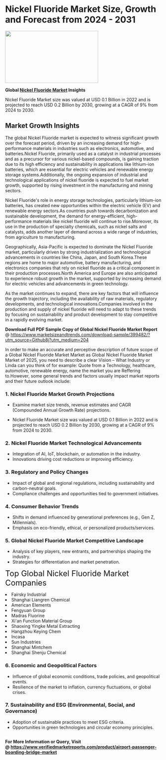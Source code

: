 <H1>Nickel Fluoride Market Size, Growth and Forecast from 2024 - 2031</H1><img class="aligncenter size-medium wp-image-584254" src="https://thirdeyenews.in/wp-content/uploads/2024/09/Global-Market-Research-300x168.jpeg" alt="" width="300" height="168" /><p><strong>Global&nbsp;<a href="https://www.marketsizeandtrends.com/download-sample/399482/?utm_source=Github8j?utm_medium=204">Nickel Fluoride Market</a> Insights</strong></p><p>Nickel Fluoride Market size was valued at USD 0.1 Billion in 2022 and is projected to reach USD 0.2 Billion by 2030, growing at a CAGR of 9% from 2024 to 2030.</p><p><h2>Market Growth Insights</h2> <p>The global Nickel Fluoride market is expected to witness significant growth over the forecast period, driven by an increasing demand for high-performance materials in industries such as electronics, automotive, and batteries.Nickel Fluoride, primarily used as a catalyst in industrial processes and as a precursor for various nickel-based compounds, is gaining traction due to its high efficiency and sustainability in applications like lithium-ion batteries, which are essential for electric vehicles and renewable energy storage systems.Additionally, the ongoing expansion of industrial and technological applications of nickel fluoride is expected to fuel market growth, supported by rising investment in the manufacturing and mining sectors.</p> <p>Nickel Fluoride's role in energy storage technologies, particularly lithium-ion batteries, has created new opportunities within the electric vehicle (EV) and renewable energy sectors.As countries push towards decarbonization and sustainable development, the demand for energy-efficient, high-performance materials like nickel fluoride will continue to rise.Moreover, its use in the production of specialty chemicals, such as nickel salts and catalysts, adds another layer of demand across a wide range of industries, from agriculture to manufacturing.</p> <p>Geographically, Asia-Pacific is expected to dominate the Nickel Fluoride market, particularly driven by strong industrialization and technological advancements in countries like China, Japan, and South Korea.These regions are home to major automotive, battery manufacturing, and electronics companies that rely on nickel fluoride as a critical component in their production processes.North America and Europe are also anticipated to experience robust growth in the market, supported by increasing demand for electric vehicles and advancements in green technology.</p> <p>As the market continues to expand, there are key factors that will influence the growth trajectory, including the availability of raw materials, regulatory developments, and technological innovations.Companies involved in the production and supply of nickel fluoride will need to adapt to these trends by focusing on sustainability and product development to stay competitive in a rapidly evolving market.</p> <p><span class=""><strong>Download Full PDF Sample Copy of Global Nickel Fluoride Market Report</strong> @ <a href="https://www.marketsizeandtrends.com/download-sample/399482/?utm_source=Github8j?utm_medium=204" target="_blank">https://www.marketsizeandtrends.com/download-sample/399482/?utm_source=Github8j?utm_medium=204</a></span></p><p>In order to make an accurate and perceptive description of future scope of a Global&nbsp;Nickel Fluoride Market Market as Global&nbsp;Nickel Fluoride Market Market of 2025, you need to describe a clear Vision &ndash; What Industry or Linda can you think of for example: Quote from a Technology, healthcare, automotive, renewable energy, name the market you are Reffering to.However, some general trends and factors usually impact market reports and their future outlook include:</p><h3>1.&nbsp;<strong>Nickel Fluoride Market Growth Projections</strong></h3><ul><li>Examine market size trends, revenue estimates and CAGR (Compounded Annual Growth Rate) projections.</li><li><p>Nickel Fluoride Market size was valued at USD 0.1 Billion in 2022 and is projected to reach USD 0.2 Billion by 2030, growing at a CAGR of 9% from 2024 to 2030.</p></li></ul><h3>2.&nbsp;<strong>Nickel Fluoride Market Technological Advancements</strong></h3><ul><li>Integration of AI, IoT, blockchain, or automation in the industry.</li><li>Innovations driving cost reductions or improving efficiency.</li></ul><h3>3.&nbsp;<strong>Regulatory and Policy Changes</strong></h3><ul><li>Impact of global and regional regulations, including sustainability and carbon-neutral goals.</li><li>Compliance challenges and opportunities tied to government initiatives.</li></ul><h3>4.&nbsp;<strong>Consumer Behavior Trends</strong></h3><ul><li>Shifts in demand influenced by generational preferences (e.g., Gen Z, Millennials).</li><li>Emphasis on eco-friendly, ethical, or personalized products/services.</li></ul><h3>5.&nbsp;<strong>Global Nickel Fluoride Market Competitive Landscape</strong></h3><ul><li>Analysis of key players, new entrants, and partnerships shaping the industry.</li><li>Strategies for differentiation and market penetration.</li></ul><p data-pm-slice="1 1 []"><span style="color: inherit; font-family: inherit; font-size: 25px;">Top Global Nickel Fluoride Market Companies</span></p><div class="" data-test-id=""><p><li>Fairsky Industrial</li><li> Shanghai Liangren Chemical</li><li> American Elements</li><li> Fengyuan Group</li><li> Madras Fluorine</li><li> Xi'an Function Material Group</li><li> Shaoxing Yingke Metal Extracting</li><li> Hangzhou Keying Chem</li><li> Incasa</li><li> Sun Industries</li><li> Shanghai Mintchem</li><li> Shanghai Shenju Chemical</li></p></div><h3>6.&nbsp;<strong>Economic and Geopolitical Factors</strong></h3><ul><li>Influence of global economic conditions, trade policies, and geopolitical events.</li><li>Resilience of the market to inflation, currency fluctuations, or global crises.</li></ul><h3>7.&nbsp;<strong>Sustainability and ESG (Environmental, Social, and Governance)</strong></h3><ul><li>Adoption of sustainable practices to meet ESG criteria.</li><li>Opportunities in green technologies and circular economy principles.</li></ul><h2><strong style="font-size: 14px;">For More Information or Query, Visit @&nbsp;</strong><a style="background-color: #ffffff; font-size: 14px;" href="https://www.marketsizeandtrends.com/report/nickel-fluoride-market/" target="_blank">https://www.verifiedmarketreports.com/product/airport-passenger-boarding-bridge-market</a></h2>